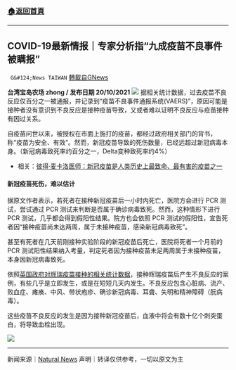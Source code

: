 ###  [:house:返回首頁](https://github.com/ourhimalayas/txt)
---


## COVID-19最新情报｜专家分析指“九成疫苗不良事件被瞒报”
` G&#124;News TAIWAN` [轉載自GNews](https://gnews.org/zh-hans/1605574/)

**台湾宝岛农场 zhong / 发布日期 20/10/2021**
![](https://assets.gnews.org/wp-content/uploads/2021/10/2222_0.jpg)
据相关统计数据，过去疫苗不良反应仅百分之一被通报，并记录到“疫苗不良事件通报系统(VAERS)”，原因可能是接种者没有意识到不良反应是接种疫苗导致，又或者难以证明不良反应与疫苗接种有因过关系。

自疫苗问世以来，被授权在市面上施打的疫苗，都经过政府相关部门的背书，称“疫苗为安全、有效”。然而，新冠疫苗导致的死伤数量，已经远超过新冠病毒本身。（新冠病毒致死率约百分之一，Delta变种致死率约4%）

- 相关：[彼得·麦卡洛医师：新冠疫苗是人类历史上最致命、最有害的疫苗之一](https://gnews.org/zh-hant/?p=1574417)


#### 新冠疫苗死伤，难以估计

据原文作者表示，若死者在接种新冠疫苗后一小时内死亡，医院方会进行 PCR 测试，尝试通过 PCR 测试来判断是否属于确诊病毒致死。然而，这种情形下进行PCR 测试，几乎都会得到假阳性结果。院方也会依照 PCR 测试的假阳性，宣告死者因“接种疫苗尚未达两周，属于未接种疫苗，感染新冠病毒致死”。

甚至有死者在几天前刚接种实验阶段的新冠疫苗后死亡，医院将死者一个月前的PCR 测试阳性结果纳入考量，判定死者因为接种疫苗未足两周属于未接种疫苗，本身因新冠病毒致死。

依照[英国政府对辉瑞疫苗接种的相关统计数据](https://www.ukcolumn.org/video/analysis-of-us-vaers-vaccine-adverse-reactions-data-by-biostatistician-christine-cotton-part)，接种辉瑞疫苗后产生不良反应的案例，有些几乎是立即发生，或是在短短几天内发生。不良反应包含心脏病、流产、败血症、瘫痪、中风、带状疱疹、确诊新冠病毒、耳聋、失明和精神障碍（朊病毒）。

这些疫苗不良反应的发生是因为接种新冠疫苗后，血液中将会有数十亿个刺突蛋白，将导致血栓出现。

![](https://assets.gnews.org/wp-content/uploads/2021/10/6-10.jpg)

* * *

新闻来源｜[Natural News](https://www.naturalnews.com/)
声明｜转译仅供参考，一切以原文为主
